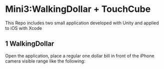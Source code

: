 # Mini3:WalkingDollar + TouchCube

This Repo includes two small application developed with Unity and applied to iOS with Xcode

## 1 WalkingDollar

Open the application, place a regular one dollar bill in front of the iPhone camera visible range like the following:

